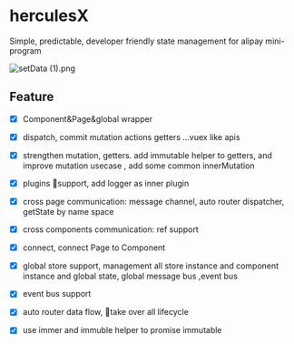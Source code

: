 # herculesX
Simple, predictable, developer friendly state management for alipay mini-program


![setData (1).png](https://cdn.nlark.com/lark/0/2018/png/82549/1537904366328-49a7e2e5-5aeb-4326-be5f-8cf0eb603181.png) 

## Feature

- [x] Component&Page&global wrapper
- [x] dispatch, commit mutation actions getters ...vuex like apis
- [x] strengthen mutation, getters. add immutable helper to getters, and improve mutation usecase , add some common innerMutation
- [x] plugins support, add logger as inner plugin
- [x] cross page communication: message channel, auto router dispatcher, getState by name space
- [x] cross components communication: ref support
- [x] connect, connect Page to Component
- [x] global store support, management all store instance and component instance and global state, global message bus ,event bus
- [x] event bus support
- [x] auto router data flow, take over all lifecycle
- [x] use immer and immuble helper to promise immutable

